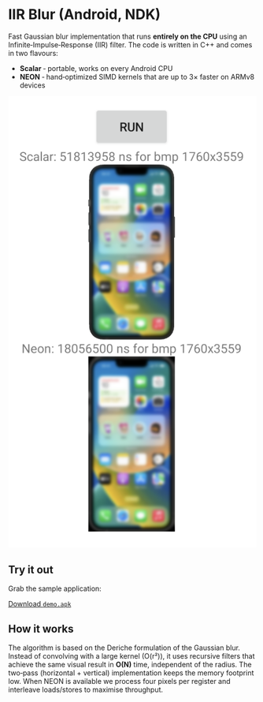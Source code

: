 # IIR Blur (Android, NDK)

Fast Gaussian blur implementation that runs **entirely on the CPU** using an Infinite‑Impulse‑Response (IIR) filter. The code is written in C++ and comes in two flavours:

* **Scalar** ‑ portable, works on every Android CPU
* **NEON** ‑ hand‑optimized SIMD kernels that are up to 3× faster on ARMv8 devices

![Demo](demo.png)

## Try it out

Grab the sample application:

[Download `demo.apk`](demo.apk)

## How it works

The algorithm is based on the Deriche formulation of the Gaussian blur. Instead of convolving with a large kernel (O(r²)), it uses recursive filters that achieve the same visual result in **O(N)** time, independent of the radius. The two‑pass (horizontal + vertical) implementation keeps the memory footprint low. When NEON is available we process four pixels per register and interleave loads/stores to maximise throughput.

